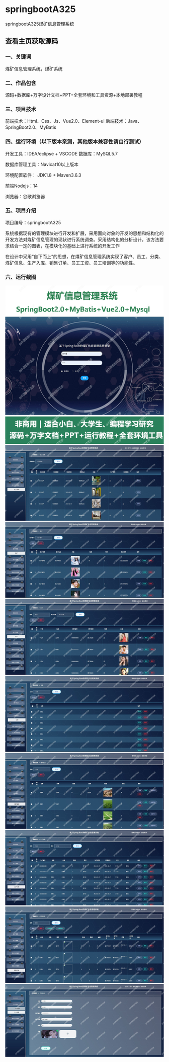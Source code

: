 # springbootA325
springbootA325煤矿信息管理系统
 
## 查看主页获取源码

### 一、关键词
煤矿信息管理系统，煤矿系统


### 二、作品包含
源码+数据库+万字设计文档+PPT+全套环境和工具资源+本地部署教程

### 三、项目技术
前端技术：Html、Css、Js、Vue2.0、Element-ui 
后端技术：Java、SpringBoot2.0、MyBatis

### 四、运行环境（以下版本亲测，其他版本兼容性请自行测试）
开发工具：IDEA/eclipse  + VSCODE
数据库：MySQL5.7

数据库管理工具：Navicat10以上版本

环境配置软件： JDK1.8 + Maven3.6.3

前端Nodejs：14

浏览器：谷歌浏览器

### 五、项目介绍
项目编号：springbootA325

系统根据现有的管理模块进行开发和扩展，采用面向对象的开发的思想和结构化的开发方法对煤矿信息管理的现状进行系统调查。采用结构化的分析设计，该方法要求结合一定的图表，在模块化的基础上进行系统的开发工作

在设计中采用“自下而上”的思想，在煤矿信息管理系统实现了客户、员工、分类、煤矿信息、生产入库、销售订单、员工工资、员工培训等的功能性。


### 六、运行截图
![cover.png](./cover.png)
![1.png](./1.png)
![2.png](./2.png)
![3.png](./3.png)
![4.png](./4.png)
![5.png](./5.png)
![6.png](./6.png)
![7.png](./7.png)
![8.png](./8.png)
